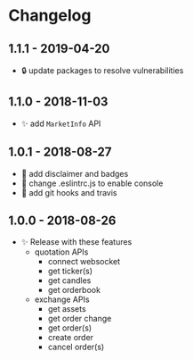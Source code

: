 # Changelog

## 1.1.1 - 2019-04-20
- 🔒 update packages to resolve vulnerabilities

## 1.1.0 - 2018-11-03
- ✨ add `MarketInfo` API

## 1.0.1 - 2018-08-27
- 📝 add disclaimer and badges
- 💅 change .eslintrc.js to enable console
- 🤖 add git hooks and travis

## 1.0.0 - 2018-08-26
- ✨ Release with these features
  - quotation APIs
    - connect websocket
    - get ticker(s)
    - get candles
    - get orderbook
  - exchange APIs
    - get assets
    - get order change
    - get order(s)
    - create order
    - cancel order(s)
